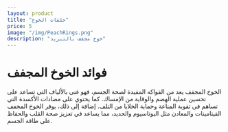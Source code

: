 ```yaml
---
layout: product
title: "حلقات الخوخ"
price: 5
image: "/img/PeachRings.png"
description: "خوخ مجفف بالتبريد"
---
```



# فوائد الخوخ المجفف

الخوخ المجفف يعد من الفواكه المفيدة لصحة الجسم، فهو غني بالألياف التي تساعد على تحسين عملية الهضم والوقاية من الإمساك. كما يحتوي على مضادات الأكسدة التي تساهم في تقوية المناعة وحماية الخلايا من التلف. إضافة إلى ذلك، يوفر الخوخ المجفف الفيتامينات والمعادن مثل البوتاسيوم والحديد، مما يساعد في تعزيز صحة القلب والحفاظ على طاقة الجسم.